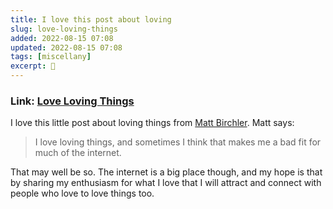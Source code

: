 ```yaml
---
title: I love this post about loving
slug: love-loving-things
added: 2022-08-15 07:08
updated: 2022-08-15 07:08
tags: [miscellany]
excerpt: 💜
---
```


### Link: [Love Loving Things](https://birchtree.me/blog/love-loving-things/)

I love this little post about loving things from [Matt Birchler](https://birchtree.me/). Matt says:

> I love loving things, and sometimes I think that makes me a bad fit for much of the internet.

That may well be so. The internet is a big place though, and my hope is that by sharing my enthusiasm for what I love that I will attract and connect with people who love to love things too.  

